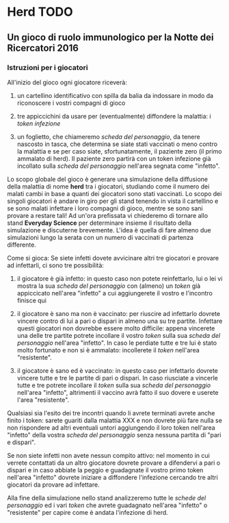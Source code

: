 # Herd TODO
## Un gioco di ruolo immunologico per la Notte dei Ricercatori 2016 ##
### Istruzioni per i giocatori ###

All'inizio del gioco ogni giocatore riceverà:

1. un cartellino identificativo con spilla da balia da indossare in modo da riconoscere i vostri compagni di gioco

2. tre appiccichini da usare per (eventualmente) diffondere la malattia: i _token infezione_

3. un foglietto, che chiameremo _scheda del personaggio_, da tenere nascosto in tasca, che determina se siate stati vaccinati o meno contro la malattia e se
per caso siate, sfortunatamente, il paziente zero (il primo ammalato di herd). Il paziente zero partirà con un token infezione
già incollato sulla _scheda del personaggio_ nell'area segnata come "infetto".

Lo scopo globale del gioco è generare una simulazione della diffusione della malattia di nome __herd__ tra i giocatori, studiando come il numero dei
malati cambi in base a quanti dei giocatori sono stati vaccinati.
Lo scopo dei singoli giocatori è andare in giro per gli stand tenendo in vista il cartellino e se sono malati infettare
i loro compagni di gioco, mentre se sono sani provare a restare tali! 
Ad un'ora prefissata vi chiederemo di tornare allo stand __Everyday Science__ per determinare insieme
il risultato della simulazione e discuterne brevemente. L'idea è quella di fare almeno due simulazioni lungo la serata con un numero
di vaccinati di partenza differente.

Come si gioca:
Se siete infetti dovete avvicinare altri tre giocatori e provare ad infettarli, ci sono tre possibilità:

1. il giocatore è già infetto: in questo caso non potete reinfettarlo, lui o lei vi mostra la sua _scheda del personaggio_ con (almeno) un _token_ già appiccicato nell'area "infetto" a cui aggiungerete il vostro e l'incontro finisce qui

2. il giocatore è sano ma non è vaccinato: per riuscire ad infettarlo dovrete vincere contro di lui a pari o dispari in almeno
una su tre partite. Infettare questi giocatori non dovrebbe essere molto difficile: appena vincerete una delle tre partite potrete
incollare il vostro _token_ sulla sua _scheda del personaggio_ nell'area "infetto". In caso le perdiate tutte e tre lui è stato molto fortunato e non si è ammalato:
incollerete il _token_ nell'area "resistente".

3. il giocatore è sano ed è vaccinato: in questo caso per infettarlo dovrete vincere tutte e tre le partite di pari 
o dispari. In caso riusciate a vincerle tutte e tre potrete incollare il _token_ sulla sua _scheda del personaggio_ nell'area "infetto", altrimenti
il vaccino avrà fatto il suo dovere e userete l'area "resistente".

Qualsiasi sia l'esito dei tre incontri quando li avrete terminati avrete anche finito i token: sarete guariti dalla malattia XXX
e non dovrete più fare nulla se non rispondere ad altri eventuali untori aggiungendo il loro token nell'area "infetto" della vostra _scheda del personaggio_ senza 
nessuna partita di "pari e dispari".

Se non siete infetti non avete nessun compito attivo: nel momento in cui verrete contattati da un altro giocatore dovrete provare
a difendervi a pari o dispari e in caso abbiate la peggio e guadagnate il vostro primo token nell'area "infetto" dovrete iniziare
a diffondere l'infezione cercando tre altri giocatori da provare ad infettare.

Alla fine della simulazione nello stand analizzeremo tutte le _schede del personaggio_ ed i vari _token_ che avrete
guadagnato nell'area "infetto" o "resistente" per capire come è andata l'infezione di herd.
